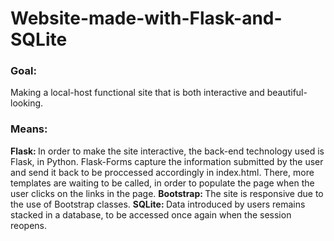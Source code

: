 # Website-made-with-Flask-and-SQLite

### Goal: 
Making a local-host functional site that is both interactive and beautiful-looking.

### Means:
<strong>Flask: </strong> In order to make the site interactive, the back-end technology used is Flask, in Python. Flask-Forms capture the information submitted by the user and send it back to be proccessed accordingly in index.html. There, more templates are waiting to be called, in order to populate the page when the user clicks on the links in the page.
<strong>Bootstrap: </strong> The site is responsive due to the use of Bootstrap classes.
<strong>SQLite: </strong> Data introduced by users remains stacked in a database, to be accessed once again when the session reopens.
